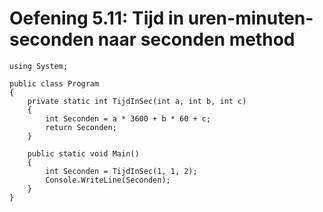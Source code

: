 # Oefening 5.11: Tijd in uren-minuten-seconden naar seconden method

```
using System;

public class Program
{
    private static int TijdInSec(int a, int b, int c)
    {
        int Seconden = a * 3600 + b * 60 + c;
        return Seconden;
    }

    public static void Main()
    {
        int Seconden = TijdInSec(1, 1, 2);
        Console.WriteLine(Seconden);
    }
}
```
